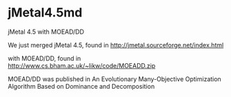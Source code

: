 # jMetal4.5md
jMetal 4.5 with MOEAD/DD

We just merged jMetal 4.5, found in http://jmetal.sourceforge.net/index.html 

with MOEAD/DD, found in http://www.cs.bham.ac.uk/~likw/code/MOEADD.zip

MOEAD/DD was published in An Evolutionary Many-Objective Optimization Algorithm Based on Dominance and Decomposition
